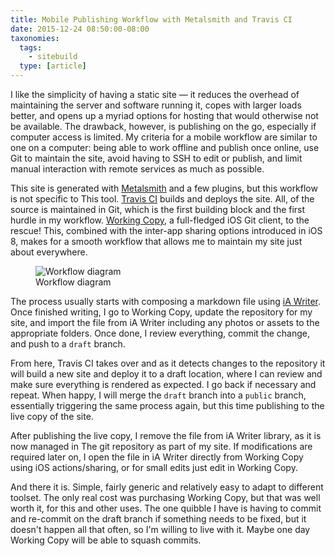 ```yaml
---
title: Mobile Publishing Workflow with Metalsmith and Travis CI
date: 2015-12-24 08:50:00-08:00
taxonomies:
  tags:
    - sitebuild
  type: [article]
---
```

I like the simplicity of having a static site — it reduces the overhead of maintaining the server and software running it, copes with larger loads better, and opens up a myriad options for hosting that would otherwise not be available. The drawback, however, is publishing on the go, especially if computer access is limited. My criteria for a mobile workflow are similar to one on a computer: being able to work offline and publish once online, use Git to maintain the site, avoid having to SSH to edit or publish, and limit manual interaction with remote services as much as possible. 

This site is generated with [Metalsmith][metalsmith] and a few plugins, but this workflow is not specific to This tool. [Travis CI][travis] builds and deploys the site. All, of the source is maintained in Git, which is the first building block and the first hurdle in my workflow. [Working Copy][workingcopy], a full-fledged iOS Git client, to the rescue! This, combined with the inter-app sharing options introduced in iOS 8, makes for a smooth workflow that allows me to maintain my site just about everywhere.

<figure>
  <img src="/media/images/blog/2015/12/mobile-workflow/diagram.png" title="Workflow diagram"/>
  <figcaption>Workflow diagram</figcaption>
</figure>

The process usually starts with composing a markdown file using [iA Writer][writer]. Once finished writing, I go to Working Copy, update the repository for my site, and import the file from iA Writer including any photos or assets to the appropriate folders. Once done, I review everything, commit the change, and push to a `draft` branch. 

From here, Travis CI takes over and as it detects changes to the repository it will build a new site and deploy it to a draft location, where I can review and make sure everything is rendered as expected. I go back if necessary and repeat. When happy, I will merge the `draft` branch into a `public` branch, essentially triggering the same process again, but this time publishing to the live copy of the site.

After publishing the live copy, I remove the file from iA Writer library, as it is now managed in The git repository as part of my site. If modifications are required later on, I open the file in iA Writer directly from Working Copy using iOS actions/sharing, or for small edits just edit in Working Copy.

And there it is. Simple, fairly generic and relatively easy to adapt to different toolset. The only real cost was purchasing Working Copy, but that was well worth it, for this and other uses. The one quibble I have is having to commit and re-commit on the draft branch if something needs to be fixed, but it doesn't happen all that often, so I'm willing to live with it. Maybe one day Working Copy will be able to squash commits.

[metalsmith]: http://metalsmith.io
[travis]: http://travis-ci.org
[workingcopy]: http://workingcopyapp.com
[writer]: https://ia.net/writer
